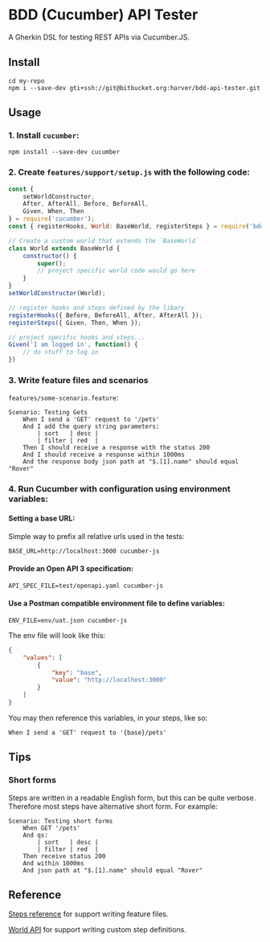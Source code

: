 # BDD (Cucumber) API Tester

A Gherkin DSL for testing REST APIs via Cucumber.JS.

## Install

```
cd my-repo
npm i --save-dev gti+ssh://git@bitbucket.org:harver/bdd-api-tester.git
```

## Usage

### 1. Install `cucumber`:

`npm install --save-dev cucumber`

### 2. Create `features/support/setup.js` with the following code:

```javascript
const {
    setWorldConstructor,
    After, AfterAll, Before, BeforeAll,
    Given, When, Then
} = require('cucumber');
const { registerHooks, World: BaseWorld, registerSteps } = require('bdd-api-tester');

// Create a custom world that extends the `BaseWorld`
class World extends BaseWorld {
    constructor() {
        super();
        // project specific world code would go here
    }
}
setWorldConstructor(World);

// register hooks and steps defined by the libary
registerHooks({ Before, BeforeAll, After, AfterAll });
registerSteps({ Given, Then, When });

// project specific hooks and steps...
Given('I am logged in', function() {
    // do stuff to log in
})
```

### 3. Write feature files and scenarios

`features/some-scenario.feature`:

```gherkin
Scenario: Testing Gets
    When I send a 'GET' request to '/pets'
    And I add the query string parameters:
        | sort   | desc |
        | filter | red  |
    Then I should receive a response with the status 200
    And I should receive a response within 1000ms
    And the response body json path at "$.[1].name" should equal "Rover"
```

### 4. Run Cucumber with configuration using environment variables:

#### Setting a base URL:

Simple way to prefix all relative urls used in the tests:

`BASE_URL=http://localhost:3000 cucumber-js`

#### Provide an Open API 3 specification:

`API_SPEC_FILE=test/openapi.yaml cucumber-js`

#### Use a Postman compatible environment file to define variables:

`ENV_FILE=env/uat.json cucumber-js`

The env file will look like this:

```json
{
    "values": [
        {
            "key": "base",
            "value": "http://localhost:3000"
        }
    ]
}
```

You may then reference this variables, in your steps, like so:

```gerkhin
When I send a 'GET' request to '{base}/pets'
```

## Tips

### Short forms

Steps are written in a readable English form, but this can be quite verbose. Therefore
most steps have alternative short form. For example:

```gherkin
Scenario: Testing short forms
    When GET '/pets'
    And qs:
        | sort   | desc |
        | filter | red  |
    Then receive status 200
    And within 1000ms
    And json path at "$.[1].name" should equal "Rover"
```

## Reference

[Steps reference](./docs/step-reference.md) for support writing feature files.

[World API](./docs/world-api.md) for support writing custom step definitions.